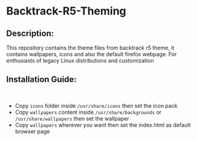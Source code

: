 <h1>Backtrack-R5-Theming</h1>
<h2>Description:</h2>
This repository contains the theme files from backtrack r5 theme, it contains wallpapers, icons and also the default firefox webpage.
For enthusiasts of legacy Linux distributions and customization

<h2>Installation Guide:</h2> <br/>

<ul>
  <li>Copy <code>icons</code> folder inside <code>/usr/share/icons</code> then set the icon pack</li>
  <li>Copy <code>wallpapers</code> content inside <code>/usr/share/backgrounds</code> or <code>/usr/share/wallpapers</code> then set the wallpaper</li>
  <li>Copy <code>wallpapers</code> wherever you want then set the index.html as default browser page</li>
</ul>

